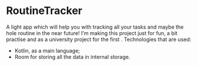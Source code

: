 # RoutineTracker
A light app which will help you with tracking all your tasks and maybe the hole routine in the near future! I'm making this project just for fun, a bit practise and as a university project for the first .
Technologies that are used:
- Kotlin, as a main language;
- Room for storing all the data in internal storage.
